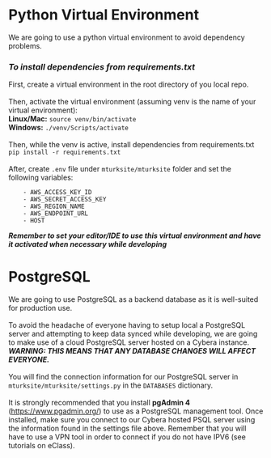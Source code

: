 # Python Virtual Environment

We are going to use a python virtual environment to avoid dependency problems.

### _To install dependencies from requirements.txt_

First, create a virtual environment in the root directory of you local repo.<br><br>
Then, activate the virtual environment (assuming venv is the name of your virtual environment):<br>
**Linux/Mac:** `source venv/bin/activate`<br>
**Windows:** `./venv/Scripts/activate`<br><br>
Then, while the venv is active, install dependencies from requirements.txt<br>
`pip install -r requirements.txt`<br><br>
After, create `.env` file under `mturksite/mturksite` folder and set the following variables:<br>

        - AWS_ACCESS_KEY_ID
        - AWS_SECRET_ACCESS_KEY
        - AWS_REGION_NAME
        - AWS_ENDPOINT_URL
        - HOST

**_Remember to set your editor/IDE to use this virtual environment and have it activated when necessary while developing_**

# PostgreSQL

We are going to use PostgreSQL as a backend database as it is well-suited for production use.<br><br>
To avoid the headache of everyone having to setup local a PostgreSQL server and attempting to keep data synced while developing, we are going to make use of a cloud PostgreSQL server hosted on a Cybera instance. **_WARNING: THIS MEANS THAT ANY DATABASE CHANGES WILL AFFECT EVERYONE._**<br><br>
You will find the connection information for our PostgreSQL server in `mturksite/mturksite/settings.py` in the `DATABASES` dictionary.<br><br>
It is strongly recommended that you install **pgAdmin 4** (https://www.pgadmin.org/) to use as a PostgreSQL management tool. Once installed, make sure you
connect to our Cybera hosted PSQL server using the information found in the settings file above. Remember that you will have to use a VPN tool in order to connect if you do not have IPV6 (see tutorials on eClass).

